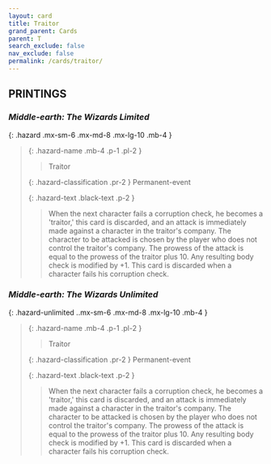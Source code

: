 ```yaml
---
layout: card
title: Traitor
grand_parent: Cards
parent: T
search_exclude: false
nav_exclude: false
permalink: /cards/traitor/
---
```


## PRINTINGS


### _Middle-earth: The Wizards Limited_

{: .hazard .mx-sm-6 .mx-md-8 .mx-lg-10 .mb-4 }
> {: .hazard-name .mb-4 .p-1 .pl-2 }
> > <div class="hazard-mp"></div>
> > <div class="card-name">Traitor</div>
>
> {: .hazard-classification .pr-2 }
> Permanent-event
>
> {: .hazard-text .black-text .p-2 }
> > When the next character fails a corruption check, he becomes a 'traitor,' this card is discarded, and an attack is immediately made against a character in the traitor's company. The character to be attacked is chosen by the player who does not control the traitor's company. The prowess of the attack is equal to the prowess of the traitor plus 10. Any resulting body check is modified by +1. This card is discarded when a character fails his corruption check. 
>

### _Middle-earth: The Wizards Unlimited_

{: .hazard-unlimited ..mx-sm-6 .mx-md-8 .mx-lg-10 .mb-4 }
> {: .hazard-name .mb-4 .p-1 .pl-2 }
> > <div class="hazard-mp"></div>
> > <div class="card-name">Traitor</div>
>
> {: .hazard-classification .pr-2 }
> Permanent-event
>
> {: .hazard-text .black-text .p-2 }
> > When the next character fails a corruption check, he becomes a 'traitor,' this card is discarded, and an attack is immediately made against a character in the traitor's company. The character to be attacked is chosen by the player who does not control the traitor's company. The prowess of the attack is equal to the prowess of the traitor plus 10. Any resulting body check is modified by +1. This card is discarded when a character fails his corruption check. 
>
